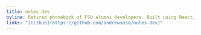 ```yaml
---
title: noles.dev
byline: Retired phonebook of FSU alumni developers. Built using React, Gatsby, Netlify, AWS, and the serverless framework.
links: "[Github](https://github.com/andrewsosa/noles.dev)"
---
```

